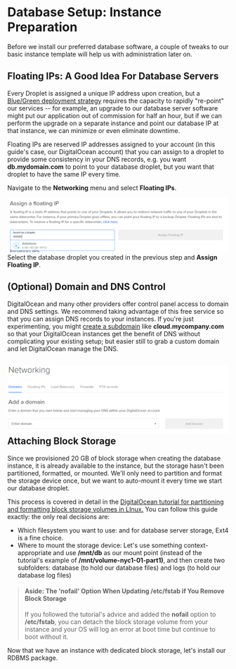 # Database Setup: Instance Preparation

Before we install our preferred database software, a couple of tweaks to our basic instance template will help us with administration later on. 

## Floating IPs: A Good Idea For Database Servers

Every Droplet is assigned a unique IP address upon creation, but a [Blue/Green deployment strategy](http://searchitoperations.techtarget.com/definition/blue-green-deployment) requires the capacity to rapidly "re-point" our services -- for example, an upgrade to our database server software might put our application out of commission for half an hour, but if we can perform the upgrade on a separate instance and point our database IP at that instance, we can minimize or even eliminate downtime.

Floating IPs are reserved IP addresses assigned to your account \(in this guide's case, our DigitalOcean account\) that you can assign to a droplet to provide some consistency in your DNS records, e.g. you want **db.mydomain.com** to point to your database droplet, but you want that droplet to have the same IP every time. 

Navigate to the **Networking** menu and select **Floating IPs**. 

![](/assets/snip_20180322132127.png)Select the database droplet you created in the previous step and **Assign Floating IP**. 

## \(Optional\) Domain and DNS Control

DigitalOcean and many other providers offer control panel access to domain and DNS settings. We recommend taking advantage of this free service so that you can assign DNS records to your instances. If you're just experimenting, you might [create a subdomain](http://help.dnsmadeeasy.com/view-tutorials/create-delegate-subdomain-managed-dns-domain/) like **cloud.mycompany.com** so that your DigitalOcean instances get the benefit of DNS without complicating your existing setup; but easier still to grab a custom domain and let DigitalOcean manage the DNS.

## ![](/assets/snip_20180322132844.png)Attaching Block Storage

Since we provisioned 20 GB of block storage when creating the database instance, it is already available to the instance, but the storage hasn't been partitioned, formatted, or mounted. We'll only need to partition and format the storage device once, but we want to auto-mount it every time we start our database droplet.

This process is covered in detail in the [DigitalOcean tutorial for partitioning and formatting block storage volumes in LInux.](https://www.digitalocean.com/community/tutorials/how-to-partition-and-format-digitalocean-block-storage-volumes-in-linux) You can follow this guide exactly: the only real decisions are:

* Which filesystem you want to use: and for database server storage, Ext4 is a fine choice. 
* Where to mount the storage device: Let's use something context-appropriate and use **/mnt/db** as our mount point \(instead of the tutorial's example of **/mnt/volume-nyc1-01-part1\)**,  and then create two subfolders: database \(to hold our database files\) and logs \(to hold our database log files\)

> #### Aside: The 'nofail' Option When Updating /etc/fstab if You Remove Block Storage
>
> If you followed the tutorial's advice and added the **nofail** option to **/etc/fstab**, you can detach the block storage volume from your instance and your OS will log an error at boot time but continue to boot without it.

Now that we have an instance with dedicated block storage, let's install our RDBMS package.

